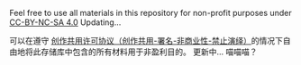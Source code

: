 Feel free to use all materials in this repository for non-profit purposes under [CC-BY-NC-SA 4.0](https://creativecommons.org/licenses/by-nc-sa/4.0)
Updating...




可以在遵守 [创作共用许可协议（创作共用-署名-非商业性-禁止演绎）](https://creativecommons.org/licenses/by-nc-sa/4.0)的情况下自由地将此存储库中包含的所有材料用于非盈利目的。
更新中...
喵喵喵？
